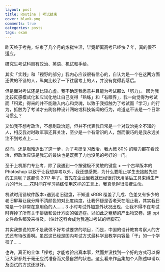 ```yaml
---
layout: post
title: Routine | 考试结束
cover: blank.png
comments: true
categories: posts
tags: exam
---
```


昨天终于考完，结束了几个月的炼狱生活，毕竟距离高考已经快 7 年，真的很不适应。

研究生考试科目有政治、英语、机试和手绘。     

其实「实践」和「视野的部分」我内心应该很有信心的，自认为是一个在这两方面还做的不错的人，纵向比较了一下往届考上的人，并没有觉得我落后。

但是面对考试还是比较心虚。我不确定我愿意并且能为考试那么「努力」。
因为我比较反感模式化和应试化地让自己变得「熟练」和「有眼界」，我一向觉得为考试而「积累」得来的并不能融入内心和灵魂，以致于我抵触为了考试而「学习」的行为，抵触为了考试才去刷各种设计网站或科技新闻的行为，难道这不该是一个日常习惯么？

又如我不想考政治，不想刷政治题，但并不代表我日常是一个对政治完全不知的人，相反我对时政军事还算关注，至少是一个有常识的人，然而很巧的是我永远关注不到考点上……    

然而，还是艰难迈出了这一步，为了考研复习政治，我大概 80% 的精力都在看政治，但政治应该是我忘的最快也是既费了力也没见的考好的一门。

至于上机那门专业考，除了我遇到一个按键极不灵敏的键盘 + 一个古早版本的 Photoshop 以致于让我想弃考以外，我还想感慨，为什么要阻止学生去接触先进的工具呢？这都快 2017 年了。首先在企业里我就已经很讨厌用落后工具束缚生产力的行为……花时间在学习熟练使用这样的工具上，我真觉得很浪费生命。


机试时用错软件版本+遇到老旧键盘，不知道 sRGB 覆盖了几成、色差又有多少的老旧屏幕让我分辨不清颜色的对比度纯度，让我怀疑是否老天在阻止我，其实我日常是一个非常在意用色的人…… 3 小时考试外加意外状况出现，让我不得不在考试时弃掉了所有关于排版和设计方面的强迫症。以如此之粗糙的产出物交卷，连 ppt 文件命名都没来得及。（估计这科会成为我通过考试的绊脚石）


其实我想说的并不是我做不好考试要求的项目，而是，中国的设计教育考察人的方式还有待改善啊。虽然这已经是国内考试方式最科学且教学内容最「干」的一个学校了……     

也许，真正的全体「裸考」才能考验出真本事，然而并没找到一个好的方式可以保证大家都处于毫无应试准备而又最自然的状态。这么看来作品集加个人陈述申请以及面试的方式还挺好。
